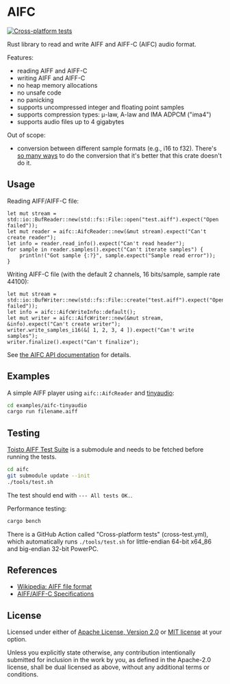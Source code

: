 # AIFC

[![Cross-platform tests](https://github.com/karip/aifc/actions/workflows/cross-test.yml/badge.svg)](https://github.com/karip/aifc/actions/workflows/cross-test.yml)

Rust library to read and write AIFF and AIFF-C (AIFC) audio format.

Features:

 - reading AIFF and AIFF-C
 - writing AIFF and AIFF-C
 - no heap memory allocations
 - no unsafe code
 - no panicking
 - supports uncompressed integer and floating point samples
 - supports compression types: μ-law, A-law and IMA ADPCM ("ima4")
 - supports audio files up to 4 gigabytes

Out of scope:

 - conversion between different sample formats (e.g., i16 to f32). There's
   [so many ways](https://web.archive.org/web/20240224192658/http://blog.bjornroche.com/2009/12/int-float-int-its-jungle-out-there.html)
   to do the conversion that it's better that this crate doesn't do it.

## Usage

Reading AIFF/AIFF-C file:

```rust, no_run
let mut stream = std::io::BufReader::new(std::fs::File::open("test.aiff").expect("Open failed"));
let mut reader = aifc::AifcReader::new(&mut stream).expect("Can't create reader");
let info = reader.read_info().expect("Can't read header");
for sample in reader.samples().expect("Can't iterate samples") {
    println!("Got sample {:?}", sample.expect("Sample read error"));
}
```

Writing AIFF-C file (with the default 2 channels, 16 bits/sample, sample rate 44100):

```rust, no_run
let mut stream = std::io::BufWriter::new(std::fs::File::create("test.aiff").expect("Open failed"));
let info = aifc::AifcWriteInfo::default();
let mut writer = aifc::AifcWriter::new(&mut stream, &info).expect("Can't create writer");
writer.write_samples_i16(&[ 1, 2, 3, 4 ]).expect("Can't write samples");
writer.finalize().expect("Can't finalize");
```

See [the AIFC API documentation](https://docs.rs/aifc/) for details.

## Examples

A simple AIFF player using `aifc::AifcReader` and [tinyaudio](https://crates.io/crates/tinyaudio):

```sh
cd examples/aifc-tinyaudio
cargo run filename.aiff
```

## Testing

[Toisto AIFF Test Suite](https://github.com/karip/toisto-aiff-test-suite) is a submodule and
needs to be fetched before running the tests.

```sh
cd aifc
git submodule update --init
./tools/test.sh
```

The test should end with `--- All tests OK.`.

Performance testing:

```sh
cargo bench
```

There is a GitHub Action called "Cross-platform tests" (cross-test.yml), which automatically
runs `./tools/test.sh` for little-endian 64-bit x64_86 and big-endian 32-bit PowerPC.

## References

 - [Wikipedia: AIFF file format](https://en.wikipedia.org/wiki/Audio_Interchange_File_Format)
 - [AIFF/AIFF-C Specifications](https://www-mmsp.ece.mcgill.ca/Documents/AudioFormats/AIFF/AIFF.html)

## License

Licensed under either of <a href="LICENSE-APACHE">Apache License, Version
2.0</a> or <a href="LICENSE-MIT">MIT license</a> at your option.

Unless you explicitly state otherwise, any contribution intentionally submitted
for inclusion in the work by you, as defined in the Apache-2.0 license, shall be
dual licensed as above, without any additional terms or conditions.
